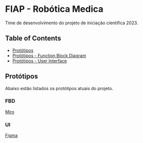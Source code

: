 # FIAP - Robótica Medica

Time de desenvolvimento do projeto de iniciação cientifica 2023.

## Table of Contents

- [Protótipos](#protótipos)
- [Protótipos - Function Block Diagram](#fbd)
- [Protótipos - User Interface](#ui)

## Protótipos

Abaixo estão listados os protótipos atuais do projeto.

### FBD

[Miro](https://miro.com/welcomeonboard/T2dQeFhqaHZ2bGFvR3J3b2JmR1FVOWxtSzBucEtDZDFCWE5rZDRKNmpBTkpSV2lMOTdnaXhtWmFSTjY0R3ljN3wzNDU4NzY0NTIyNjYzMDg5NDEwfDI=?share_link_id=585608036267)

### UI

[Figma](https://www.figma.com/files/project/87765150/prototypes?fuid=745805913105976814)
